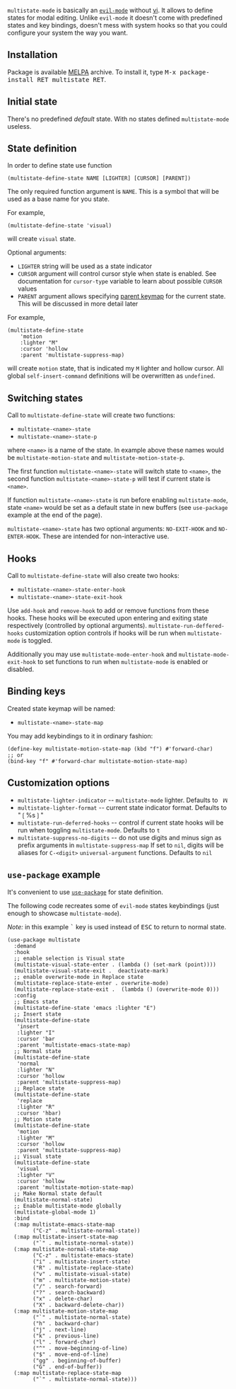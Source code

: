 `multistate-mode` is basically an [`evil-mode`](https://github.com/emacs-evil/evil) without
[vi](https://www.vim.org/).
It allows to define states for modal editing.
Unlike `evil-mode` it doesn't come with predefined states and key bindings, doesn't mess with system
hooks so that you could configure your system the way you want.

## Installation ##

Package is available [MELPA](https://melpa.org/#/) archive.
To install it, type <kbd>M-x package-install RET multistate RET</kbd>.

## Initial state ##

There's no predefined *default* state.
With no states defined `multistate-mode` useless.

## State definition ##

In order to define state use function

```emacs-lisp
(multistate-define-state NAME [LIGHTER] [CURSOR] [PARENT])
```

The only required function argument is `NAME`.
This is a symbol that will be used as a base name for you state.

For example,

```emacs-lisp
(multistate-define-state 'visual)
```

will create `visual` state.

Optional arguments:

* `LIGHTER` string will be used as a state indicator
* `CURSOR` argument will control cursor style when state is enabled. See documentation for
`cursor-type` variable to learn about possible `CURSOR` values
* `PARENT` argument allows specifying [parent
keymap](https://www.gnu.org/software/emacs/manual/html_node/elisp/Inheritance-and-Keymaps.html#Inheritance-and-Keymaps)
for the current state. This will be discussed in more detail later

For example,

```emacs-lisp
(multistate-define-state
    'motion
    :lighter "M"
    :cursor 'hollow
    :parent 'multistate-suppress-map)
```

will create `motion` state, that is indicated my `M` lighter and hollow cursor.
All global `self-insert-command` definitions will be overwritten as `undefined`.

## Switching states ##

Call to `multistate-define-state` will create two functions:

* `multistate-<name>-state`
* `multistate-<name>-state-p`

where `<name>` is a name of the state.
In example above these names would be `multistate-motion-state` and `multistate-motion-state-p`.

The first function `multistate-<name>-state` will switch state to `<name>`, the second function
`multistate-<name>-state-p` will test if current state is `<name>`.

If function `multistate-<name>-state` is run before enabling `multistate-mode`, state `<name>` would
be set as a default state in new buffers (see `use-package` example at the end of the page).

`multistate-<name>-state` has two optional arguments: `NO-EXIT-HOOK` and `NO-ENTER-HOOK`.
These are intended for non-interactive use.

## Hooks ##

Call to `multistate-define-state` will also create two hooks:

* `multistate-<name>-state-enter-hook`
* `multistate-<name>-state-exit-hook`

Use `add-hook` and `remove-hook` to add or remove functions from these hooks.
These hooks will be executed upon entering and exiting state respectively (controlled by optional arguments).
`multistate-run-deffered-hooks` customization option controls if hooks will be run when
`multistate-mode` is toggled.

Additionally you may use `multistate-mode-enter-hook` and `multistate-mode-exit-hook` to set
functions to run when `multistate-mode` is enabled or disabled.

## Binding keys ##

Created state keymap will be named:

* `multistate-<name>-state-map`

You may add keybindings to it in ordinary fashion:

```emacs-lisp
(define-key multistate-motion-state-map (kbd "f") #'forward-char)
;; or
(bind-key "f" #'forward-char multistate-motion-state-map)
```

## Customization options ##

* `multistate-lighter-indicator` -- `multistate-mode` lighter. Defaults to ` ꟽ`
* `multistate-lighter-format` -- current state indicator format. Defaults to "❲%s❳"
* `multistate-run-deferred-hooks` -- control if current state hooks will be run when toggling
  `multistate-mode`. Defaults to `t`
* `multistate-suppress-no-digits`  -- do not use digits and minus sign as prefix arguments in
  `multistate-suppress-map` If set to `nil`, digits will be aliases for `C-<digit>`
  `universal-argument` functions. Defaults to `nil`

## `use-package` example ##

It's convenient to use [`use-package`](https://github.com/jwiegley/use-package) for state
definition.

The following code recreates some of `evil-mode` states keybindings (just enough to showcase
`multistate-mode`).

*Note:* in this example <kbd>`</kbd> key is used instead of <kbd>ESC</kbd> to return to normal state.

```emacs-lisp
(use-package multistate
  :demand
  :hook
  ;; enable selection is Visual state
  (multistate-visual-state-enter . (lambda () (set-mark (point))))
  (multistate-visual-state-exit .  deactivate-mark)
  ;; enable overwrite-mode in Replace state
  (multistate-replace-state-enter . overwrite-mode)
  (multistate-replace-state-exit .  (lambda () (overwrite-mode 0)))
  :config
  ;; Emacs state
  (multistate-define-state 'emacs :lighter "E")
  ;; Insert state
  (multistate-define-state
   'insert
   :lighter "I"
   :cursor 'bar
   :parent 'multistate-emacs-state-map)
  ;; Normal state
  (multistate-define-state
   'normal
   :lighter "N"
   :cursor 'hollow
   :parent 'multistate-suppress-map)
  ;; Replace state
  (multistate-define-state
   'replace
   :lighter "R"
   :cursor 'hbar)
  ;; Motion state
  (multistate-define-state
   'motion
   :lighter "M"
   :cursor 'hollow
   :parent 'multistate-suppress-map)
  ;; Visual state
  (multistate-define-state
   'visual
   :lighter "V"
   :cursor 'hollow
   :parent 'multistate-motion-state-map)
  ;; Make Normal state default
  (multistate-normal-state)
  ;; Enable multistate-mode globally
  (multistate-global-mode 1)
  :bind
  (:map multistate-emacs-state-map
        ("C-z" . multistate-normal-state))
  (:map multistate-insert-state-map
        ("`" . multistate-normal-state))
  (:map multistate-normal-state-map
        ("C-z" . multistate-emacs-state)
        ("i" . multistate-insert-state)
        ("R" . multistate-replace-state)
        ("v" . multistate-visual-state)
        ("m" . multistate-motion-state)
        ("/" . search-forward)
        ("?" . search-backward)
        ("x" . delete-char)
        ("X" . backward-delete-char))
  (:map multistate-motion-state-map
        ("`" . multistate-normal-state)
        ("h" . backward-char)
        ("j" . next-line)
        ("k" . previous-line)
        ("l" . forward-char)
        ("^" . move-beginning-of-line)
        ("$" . move-end-of-line)
        ("gg" . beginning-of-buffer)
        ("G" . end-of-buffer))
  (:map multistate-replace-state-map
        ("`" . multistate-normal-state)))
```

